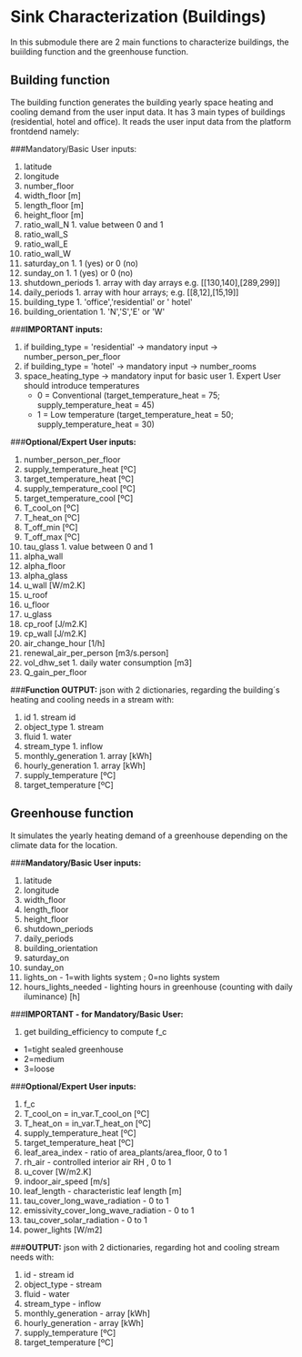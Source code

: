 # Sink Characterization (Buildings)

In this submodule there are 2 main functions to characterize buildings, the buiilding function and the greenhouse function.

## Building function

The building function generates the building yearly space heating and cooling demand from the user input data. It has 3 main types of buildings (residential, hotel and office).
It reads the user input data from the platform frontdend namely:

###Mandatory/Basic User inputs:
1. latitude
1. longitude
1. number_floor
1. width_floor [m]
1. length_floor [m]
1. height_floor [m]
1. ratio_wall_N 1. value between  0 and 1
1. ratio_wall_S
1. ratio_wall_E
1. ratio_wall_W
1. saturday_on 1. 1 (yes)  or 0 (no)
1. sunday_on 1. 1 (yes)  or 0 (no)
1. shutdown_periods 1. array with day arrays e.g. [[130,140],[289,299]]
1. daily_periods 1. array with hour arrays; e.g. [[8,12],[15,19]]
1. building_type 1. 'office','residential' or ' hotel'
1. building_orientation 1. 'N','S','E' or 'W'

###**IMPORTANT inputs:**
1. if  building_type = 'residential' -> mandatory input -> number_person_per_floor
1. if  building_type = 'hotel' -> mandatory input -> number_rooms
1. space_heating_type -> mandatory input for basic user 1. Expert User should introduce temperatures
    - 0 = Conventional (target_temperature_heat = 75; supply_temperature_heat = 45)
    - 1 = Low temperature (target_temperature_heat = 50; supply_temperature_heat = 30)

###**Optional/Expert User inputs:**
1. number_person_per_floor
1. supply_temperature_heat [ºC]
1. target_temperature_heat [ºC]
1. supply_temperature_cool [ºC]
1. target_temperature_cool [ºC]
1. T_cool_on [ºC]
1. T_heat_on [ºC]
1. T_off_min [ºC]
1. T_off_max [ºC]
1. tau_glass 1. value between  0 and 1
1. alpha_wall
1. alpha_floor
1. alpha_glass
1. u_wall [W/m2.K]
1. u_roof
1. u_floor
1. u_glass
1. cp_roof [J/m2.K]
1. cp_wall [J/m2.K]
1. air_change_hour [1/h]
1. renewal_air_per_person  [m3/s.person]
1. vol_dhw_set 1. daily water consumption [m3]
1. Q_gain_per_floor


###**Function OUTPUT:** json with 2 dictionaries, regarding the building´s heating and cooling needs in a stream with:
1. id 1. stream id
1. object_type 1. stream
1. fluid 1. water
1. stream_type 1. inflow
1. monthly_generation 1. array [kWh]
1. hourly_generation 1. array [kWh]
1. supply_temperature [ºC]
1. target_temperature [ºC]

## Greenhouse function

It simulates the yearly heating demand of a greenhouse depending on the climate data for the location.

###**Mandatory/Basic User inputs:**
1. latitude
1. longitude
1. width_floor
1. length_floor
1. height_floor
1. shutdown_periods
1. daily_periods
1. building_orientation
1. saturday_on
1. sunday_on
1. lights_on - 1=with lights system ; 0=no lights system
1. hours_lights_needed - lighting hours in greenhouse (counting with daily iluminance) [h]

###**IMPORTANT - for Mandatory/Basic User:**
1.  get  building_efficiency to compute f_c
- 1=tight sealed greenhouse
- 2=medium
- 3=loose

###**Optional/Expert User inputs:**
1. f_c
1. T_cool_on = in_var.T_cool_on  [ºC]
1. T_heat_on = in_var.T_heat_on  [ºC]
1. supply_temperature_heat [ºC]
1. target_temperature_heat [ºC]
1. leaf_area_index - ratio of area_plants/area_floor, 0 to 1
1. rh_air - controlled interior air RH , 0 to 1
1. u_cover [W/m2.K]
1. indoor_air_speed [m/s]
1. leaf_length - characteristic leaf length [m]
1. tau_cover_long_wave_radiation - 0 to 1
1. emissivity_cover_long_wave_radiation - 0 to 1
1. tau_cover_solar_radiation - 0 to 1
1. power_lights [W/m2]

###**OUTPUT:** json with 2 dictionaries, regarding hot and cooling stream needs with:
1. id - stream id
1. object_type - stream
1. fluid - water
1. stream_type - inflow
1. monthly_generation - array [kWh]
1. hourly_generation - array [kWh]
1. supply_temperature [ºC]
1. target_temperature [ºC]

